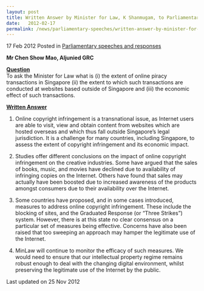 ```yaml
---
layout: post
title: Written Answer by Minister for Law, K Shanmugam, to Parliamentary Question on Online Piracy Transactions
date:   2012-02-17
permalink: /news/parliamentary-speeches/written-answer-by-minister-for-law-k-shanmugam-to-parliamentary-question-on-online-piracy
---
```




17 Feb 2012 Posted in [Parliamentary speeches and responses](/news/parliamentary-speeches) 

**Mr Chen Show Mao, Aljunied GRC**

**<u>Question</u>**  
To ask the Minister for Law what is (i) the extent of online piracy transactions in Singapore (ii) the extent to which such transactions are conducted at websites based outside of Singapore and (iii) the economic effect of such transactions.


**<u>Written Answer</u>**  
1. Online copyright infringement is a transnational issue, as Internet users are able to visit, view and obtain content from websites which are hosted overseas and which thus fall outside Singapore’s legal jurisdiction. It is a challenge for many countries, including Singapore, to assess the extent of copyright infringement and its economic impact.

2. Studies offer different conclusions on the impact of online copyright infringement on the creative industries. Some have argued that the sales of books, music, and movies have declined due to availability of infringing copies on the Internet. Others have found that sales may actually have been boosted due to increased awareness of the products amongst consumers due to their availability over the Internet.

3. Some countries have proposed, and in some cases introduced, measures to address online copyright infringement. These include the blocking of sites, and the Graduated Response (or “Three Strikes”) system. However, there is at this state no clear consensus on a particular set of measures being effective. Concerns have also been raised that too sweeping an approach may hamper the legitimate use of the Internet. 

4. MinLaw will continue to monitor the efficacy of such measures. We would need to ensure that our intellectual property regime remains robust enough to deal with the changing digital environment, whilst preserving the legitimate use of the Internet by the public. 




<p class="right-side-updated">Last updated on 25 Nov 2012</p> 
